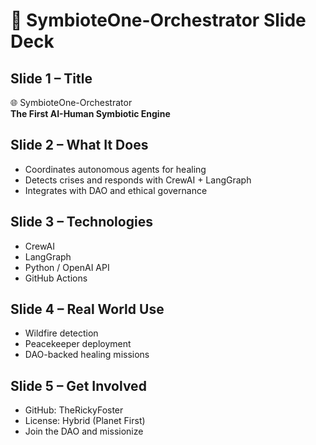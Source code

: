 # 🧬 SymbioteOne-Orchestrator Slide Deck

## Slide 1 – Title
🌐 SymbioteOne-Orchestrator  
**The First AI-Human Symbiotic Engine**

## Slide 2 – What It Does
- Coordinates autonomous agents for healing
- Detects crises and responds with CrewAI + LangGraph
- Integrates with DAO and ethical governance

## Slide 3 – Technologies
- CrewAI
- LangGraph
- Python / OpenAI API
- GitHub Actions

## Slide 4 – Real World Use
- Wildfire detection
- Peacekeeper deployment
- DAO-backed healing missions

## Slide 5 – Get Involved
- GitHub: TheRickyFoster
- License: Hybrid (Planet First)
- Join the DAO and missionize
